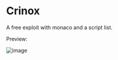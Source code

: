 # Crinox
A free exploit with monaco and a script list.
<p>Preview:</p>

![image](https://user-images.githubusercontent.com/92058789/217998300-e9986132-1398-400b-8d89-c5d6f360b140.png)
